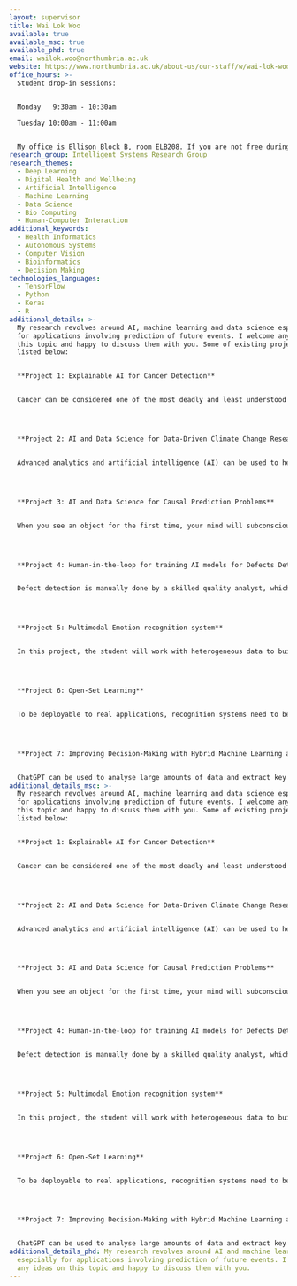 ```yaml
---
layout: supervisor
title: Wai Lok Woo
available: true
available_msc: true
available_phd: true
email: wailok.woo@northumbria.ac.uk
website: https://www.northumbria.ac.uk/about-us/our-staff/w/wai-lok-woo/
office_hours: >-
  Student drop-in sessions:


  Monday   9:30am - 10:30am

  Tuesday 10:00am - 11:00am


  My office is Ellison Block B, room ELB208. If you are not free during these hours, please drop me an email to see how we may best meet.
research_group: Intelligent Systems Research Group
research_themes:
  - Deep Learning
  - Digital Health and Wellbeing
  - Artificial Intelligence
  - Machine Learning
  - Data Science
  - Bio Computing
  - Human-Computer Interaction
additional_keywords:
  - Health Informatics
  - Autonomous Systems
  - Computer Vision
  - Bioinformatics
  - Decision Making
technologies_languages:
  - TensorFlow
  - Python
  - Keras
  - R
additional_details: >-
  My research revolves around AI, machine learning and data science especially
  for applications involving prediction of future events. I welcome any ideas on
  this topic and happy to discuss them with you. Some of existing projects are
  listed below: 


  **Project 1: Explainable AI for Cancer Detection** 


  Cancer can be considered one of the most deadly and least understood afflictions of modern times. Recently, there have been [18million new cases of cancer globally and 9.6million deaths](http://gco.iarc.fr/today/data/factsheets/cancers/39-All-cancers-fact-sheet.pdf), yielding a 52.9% average mortality rate. There are a lot of potential for growth in the area of AI for cancer detection. The project will be to develop an AI system that can detect cancer efficiently and inform the results to the pathologist rather than to replace the role of pathologist. Histopathological images will be used where AI-based algorithms will be developed to classify these images into different categories corresponding to the progression stages of cancer or segment parts of image that correspond to the cancer cells only. The AI-based algorithms can also be used to explain the prediction results to the clinicians so that the AI model is more transparent. The project could also incorporate the use of genomics data to complement the histopathological image for better decision making. 




  **Project 2: AI and Data Science for Data-Driven Climate Change Research**


  Advanced analytics and artificial intelligence (AI) can be used to help manage challenging issues related to mitigating climate change and improving adaptation and resilience. As climate change intensifies the devastation from storms, wildfires and droughts, AI and data analytics are increasingly being seen as a way to predict and limit its impacts. F﻿or example, floods are among the most destructive natural disasters, which are highly complex to model. The research on the advancement of flood prediction models contributed to risk reduction, policy suggestion, minimization of the loss of human life, and reduction of the property damage associated with floods. To mimic the complex mathematical expressions of physical processes of floods, during the past two decades, AI methods contributed highly in the advancement of prediction systems providing better performance and cost-effective solutions. Researchers through introducing novel AI methods and hybridizing of the existing ones aim at discovering more accurate and efficient prediction models. The main contribution of this project is to demonstrate the state of the art of AI models in flood prediction and to give insight into the most suitable models. Qualitative analysis of robustness, accuracy, effectiveness, and speed will be investigated to provide an extensive overview on the various AI algorithms used in the field. The project can be used as a guideline for climate scientists in choosing the proper AI method according to the prediction task. 




  **Project 3: AI and Data Science for Causal Prediction Problems**


  When you see an object for the first time, your mind will subconsciously factor out lighting from its appearance. That’s why, in general, you can recognize the object when you see it under new lighting conditions. Causal models allow us to respond to situations we haven’t seen before and think about counterfactuals. We don’t need to drive a car off a cliff to know what will happen. Counterfactuals play an important role in cutting down the number of training examples a machine learning model needs. Once a causal model is available, either by external human knowledge or a learning process, causal reasoning allows to draw conclusions on the effect of interventions, counterfactuals and potential outcomes. The project will develop causal AI reasoning algorithms to identify factors and predict outcome in real applications. This Include object recognition in different background and lightning conditions, identifying factors that cause a hotel booking to be cancelled and predicting future hotel cancellation, estimating the effect of a subscription of a rewards program for attracting customers and predicting future customer behaviour, identifying factors that lead people to become more polarized in their beliefs about climate change and predicting future beliefs, and etc. There are a range of other applications where causal AI models are useful. In this project, you will choose an application of your own choice where causal AI model will be used to identify the causes and predict the desired outcome.




  **Project 4: Human-in-the-loop for training AI models for Defects Detection**


  Defect detection is manually done by a skilled quality analyst, which is time-consuming and manually exhausting. Surface defects can be located visually with the help of digital cameras. However, using deep learning to automate the tasks requires significant volume of annotated image data to get good accuracy prediction. Gathering industrial grade data is an expensive and time-consuming process. The cost per hour of annotating the data will be expensive along with getting the right person with the skill to annotate the data. These limitations can be overcome by integrating active learning to reduce the amount of data used for training and the cost associated with data annotation. Active learning enables the process faster and reduce the input datasets wherein machines learn interactively by querying the human. This paves the way to the development of the human-in-the-loop (HITL) where in the final feedback to the overall system will be provided by the human who acts as the moderator. The project aims to develop HITL feedback system with deep learning to detect defects and to improve the overall efficiency. This system will be beneficial even if the data changes considerably, as there is always a human feedback to correct it. Humans can also benefit from the system by improving their skills along with the system.




  **Project 5: Multimodal Emotion recognition system**


  In this project, the student will work with heterogeneous data to build an emotion recognition system. Such data is video, which includes three distinct modalities: visual, textual, and audio. These modalities can be simultaneously utilized to extract a person's emotional state. The main task of this project is to create a multimodal emotion recognition system that combines information from multiple modalities to enhance the accuracy and robustness of the recognition system. To achieve this, several steps are involved, including data preprocessing, emotion feature extraction, emotion classification, and evaluation. In general, the fusion step can be executed at two different levels: either at the feature-level or the decision-level. Feature-level fusion combines features from each input modality into a joint vector before the classification process, while decision-level fusion involves classifying each modality independently, followed by combining their results using suitable fusion matrices. This project presents several challenges, including (i) developing an effective fusion system that maintains reasonable complexity, (ii) identifying the most optimal fusion techniques, such as simple fusion (voting) or more sophisticated approaches like concatenating or summing different unimodal representations, (iii) investigating the relationships between different modalities, (iv) comparing single modality and multimodal emotion recognition.




  **Project 6: Open-Set Learning**


  To be deployable to real applications, recognition systems need to be tolerant of unknown things and events that were not anticipated during the training phase. However, most of the existing learning methods are based on the closed-world assumption, that is, the training datasets are assumed to include all classes that appear in the environments where the system will be deployed. This assumption can be easily violated in real-world problems. In contrast, open-set classifiers can detect samples that belong to none of the training classes. Recent work in deep networks highlighted that it is easy to generate images that humans would never classify as a particular object class, yet networks classify such images high confidence as that given class - deep network are easily fooled with images humans do not consider meaningful. The closed set nature of deep networks forces them to choose from one of the known classes leading to such artifacts. Recognition in the real world is open set, i.e. the recognition system should reject unknown/unseen classes at test time. This project will explore a methodology to adapt deep networks for open set recognition.




  **Project 7: Improving Decision-Making with Hybrid Machine Learning and ChatGPT**


  ChatGPT can be used to analyse large amounts of data and extract key information, allowing decision-makers to quickly understand complex issues. Additionally, ChatGPT can be used to generate reports and summaries, which can be used to present information to decision-makers in a clear and concise way. Furthermore, ChatGPT can be used to identify potential risks and [opportunities](https://aicontentfy.com/en/blog/top-investment-opportunities-for-startups), allowing decision-makers to make more informed decisions. ChatGPT can be used to generate different options or scenarios, which can be used to inform the decision-making process. Additionally, ChatGPT can be used to provide support for brainstorming and conceptualization, helping decision-makers to identify new ideas and opportunities. Overall, ChatGPT has the potential to be a valuable tool for decision-making, helping human to make more informed decisions, improve the overall effectiveness of their policies, and support a more collaborative and efficient decision-making process. This project will explore how ChatGPT can help to facilitate collaboration and decision-making by providing a platform for discussion and idea generation.
additional_details_msc: >-
  My research revolves around AI, machine learning and data science especially
  for applications involving prediction of future events. I welcome any ideas on
  this topic and happy to discuss them with you. Some of existing projects are
  listed below: 


  **Project 1: Explainable AI for Cancer Detection** 


  Cancer can be considered one of the most deadly and least understood afflictions of modern times. Recently, there have been [18million new cases of cancer globally and 9.6million deaths](http://gco.iarc.fr/today/data/factsheets/cancers/39-All-cancers-fact-sheet.pdf), yielding a 52.9% average mortality rate. There are a lot of potential for growth in the area of AI for cancer detection. The project will be to develop an AI system that can detect cancer efficiently and inform the results to the pathologist rather than to replace the role of pathologist. Histopathological images will be used where AI-based algorithms will be developed to classify these images into different categories corresponding to the progression stages of cancer or segment parts of image that correspond to the cancer cells only. The AI-based algorithms can also be used to explain the prediction results to the clinicians so that the AI model is more transparent. The project could also incorporate the use of genomics data to complement the histopathological image for better decision making. 




  **Project 2: AI and Data Science for Data-Driven Climate Change Research**


  Advanced analytics and artificial intelligence (AI) can be used to help manage challenging issues related to mitigating climate change and improving adaptation and resilience. As climate change intensifies the devastation from storms, wildfires and droughts, AI and data analytics are increasingly being seen as a way to predict and limit its impacts. F﻿or example, floods are among the most destructive natural disasters, which are highly complex to model. The research on the advancement of flood prediction models contributed to risk reduction, policy suggestion, minimization of the loss of human life, and reduction of the property damage associated with floods. To mimic the complex mathematical expressions of physical processes of floods, during the past two decades, AI methods contributed highly in the advancement of prediction systems providing better performance and cost-effective solutions. Researchers through introducing novel AI methods and hybridizing of the existing ones aim at discovering more accurate and efficient prediction models. The main contribution of this project is to demonstrate the state of the art of AI models in flood prediction and to give insight into the most suitable models. Qualitative analysis of robustness, accuracy, effectiveness, and speed will be investigated to provide an extensive overview on the various AI algorithms used in the field. The project can be used as a guideline for climate scientists in choosing the proper AI method according to the prediction task. 




  **Project 3: AI and Data Science for Causal Prediction Problems**


  When you see an object for the first time, your mind will subconsciously factor out lighting from its appearance. That’s why, in general, you can recognize the object when you see it under new lighting conditions. Causal models allow us to respond to situations we haven’t seen before and think about counterfactuals. We don’t need to drive a car off a cliff to know what will happen. Counterfactuals play an important role in cutting down the number of training examples a machine learning model needs. Once a causal model is available, either by external human knowledge or a learning process, causal reasoning allows to draw conclusions on the effect of interventions, counterfactuals and potential outcomes. The project will develop causal AI reasoning algorithms to identify factors and predict outcome in real applications. This Include object recognition in different background and lightning conditions, identifying factors that cause a hotel booking to be cancelled and predicting future hotel cancellation, estimating the effect of a subscription of a rewards program for attracting customers and predicting future customer behaviour, identifying factors that lead people to become more polarized in their beliefs about climate change and predicting future beliefs, and etc. There are a range of other applications where causal AI models are useful. In this project, you will choose an application of your own choice where causal AI model will be used to identify the causes and predict the desired outcome.




  **Project 4: Human-in-the-loop for training AI models for Defects Detection**


  Defect detection is manually done by a skilled quality analyst, which is time-consuming and manually exhausting. Surface defects can be located visually with the help of digital cameras. However, using deep learning to automate the tasks requires significant volume of annotated image data to get good accuracy prediction. Gathering industrial grade data is an expensive and time-consuming process. The cost per hour of annotating the data will be expensive along with getting the right person with the skill to annotate the data. These limitations can be overcome by integrating active learning to reduce the amount of data used for training and the cost associated with data annotation. Active learning enables the process faster and reduce the input datasets wherein machines learn interactively by querying the human. This paves the way to the development of the human-in-the-loop (HITL) where in the final feedback to the overall system will be provided by the human who acts as the moderator. The project aims to develop HITL feedback system with deep learning to detect defects and to improve the overall efficiency. This system will be beneficial even if the data changes considerably, as there is always a human feedback to correct it. Humans can also benefit from the system by improving their skills along with the system.




  **Project 5: Multimodal Emotion recognition system**


  In this project, the student will work with heterogeneous data to build an emotion recognition system. Such data is video, which includes three distinct modalities: visual, textual, and audio. These modalities can be simultaneously utilized to extract a person's emotional state. The main task of this project is to create a multimodal emotion recognition system that combines information from multiple modalities to enhance the accuracy and robustness of the recognition system. To achieve this, several steps are involved, including data preprocessing, emotion feature extraction, emotion classification, and evaluation. In general, the fusion step can be executed at two different levels: either at the feature-level or the decision-level. Feature-level fusion combines features from each input modality into a joint vector before the classification process, while decision-level fusion involves classifying each modality independently, followed by combining their results using suitable fusion matrices. This project presents several challenges, including (i) developing an effective fusion system that maintains reasonable complexity, (ii) identifying the most optimal fusion techniques, such as simple fusion (voting) or more sophisticated approaches like concatenating or summing different unimodal representations, (iii) investigating the relationships between different modalities, (iv) comparing single modality and multimodal emotion recognition.




  **Project 6: Open-Set Learning**


  To be deployable to real applications, recognition systems need to be tolerant of unknown things and events that were not anticipated during the training phase. However, most of the existing learning methods are based on the closed-world assumption, that is, the training datasets are assumed to include all classes that appear in the environments where the system will be deployed. This assumption can be easily violated in real-world problems. In contrast, open-set classifiers can detect samples that belong to none of the training classes. Recent work in deep networks highlighted that it is easy to generate images that humans would never classify as a particular object class, yet networks classify such images high confidence as that given class - deep network are easily fooled with images humans do not consider meaningful. The closed set nature of deep networks forces them to choose from one of the known classes leading to such artifacts. Recognition in the real world is open set, i.e. the recognition system should reject unknown/unseen classes at test time. This project will explore a methodology to adapt deep networks for open set recognition.




  **Project 7: Improving Decision-Making with Hybrid Machine Learning and ChatGPT**


  ChatGPT can be used to analyse large amounts of data and extract key information, allowing decision-makers to quickly understand complex issues. Additionally, ChatGPT can be used to generate reports and summaries, which can be used to present information to decision-makers in a clear and concise way. Furthermore, ChatGPT can be used to identify potential risks and [opportunities](https://aicontentfy.com/en/blog/top-investment-opportunities-for-startups), allowing decision-makers to make more informed decisions. ChatGPT can be used to generate different options or scenarios, which can be used to inform the decision-making process. Additionally, ChatGPT can be used to provide support for brainstorming and conceptualization, helping decision-makers to identify new ideas and opportunities. Overall, ChatGPT has the potential to be a valuable tool for decision-making, helping human to make more informed decisions, improve the overall effectiveness of their policies, and support a more collaborative and efficient decision-making process. This project will explore how ChatGPT can help to facilitate collaboration and decision-making by providing a platform for discussion and idea generation.
additional_details_phd: My research revolves around AI and machine learning
  esepcially for applications involving prediction of future events. I welcome
  any ideas on this topic and happy to discuss them with you.
---
```

